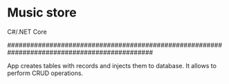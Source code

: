 # Music store
C#/.NET Core

##############################################################################################

App creates tables with records and injects them to database.
It allows to perform CRUD operations.
